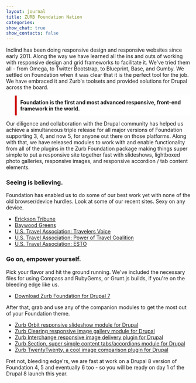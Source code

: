 ```yaml
---
layout: journal
title: ZURB Foundation Nation
categories: 
show_chat: true
show_contacts: false
---
```


Inclind has been doing responsive design and responsive websites since early 2011. Along the way we have learned all the ins and outs of working with responsive design and grid frameworks to facilitate it. We&#39;ve tried them all - from Omega, to Twitter Bootstrap, to Blueprint, Base, and Gumby. We settled on Foundation when it was clear that it is the perfect tool for the job. We have embraced it and Zurb&#39;s toolsets and provided solutions for Drupal across the board. <blockquote style="background: #fff; padding: 10px; border-left: 5px solid #CC0000;"><p style="margin: 0;"><a href="http://foundation.zurb.com/business/services.html" style="text-decoration: none;" target="_blank"><strong>Foundation is the first and most advanced responsive, front-end framework in the world.</strong></a> </blockquote>Our diligence and collaboration with the Drupal community has helped us achieve a simultaneous triple release for all major versions of Foundation supporting 3, 4, and now 5, for anyone out there on those platforms. Along with that, we have released modules to work with and enable functionality from all of the plugins in the Zurb Foundation package making things super simple to put a responsive site together fast with slideshows, lightboxed photo galleries, responsive images, and responsive accordion / tab content elements. <h3>Seeing is believing.</h3>Foundation has enabled us to do some of our best work yet with none of the old browser/device hurdles. Look at some of our recent sites. Sexy on any device. <ul><li><a href="http://www.ericksontribune.com/" target="_blank">Erickson Tribune</a></li><li><a href="http://www.baywoodgreens.com/" target="_blank">Baywood Greens</a></li><li><a href="http://www.travelersvoice.org/" target="_blank">U.S. Travel Association: Travelers Voice</a></li><li><a href="http://travelcoalition.org/" target="_blank">U.S. Travel Association: Power of Travel Coalition</a></li><li><a href="http://esto.ustravel.org/" target="_blank">U.S. Travel Association: ESTO</a></li></ul><h3>Go on, empower yourself.</h3>Pick your flavor and hit the ground running. We&#39;ve included the necessary files for using Compass and RubyGems, or Grunt.js builds, if you&#39;re on the bleeding edge like us. <ul><li><a href="https://drupal.org/project/zurb-foundation" target="_blank">Download Zurb Foundation for Drupal 7</a></li></ul>After that, grab and use any of the companion modules to get the most out of your Foundation theme. <ul><li><a href="https://drupal.org/project/field_orbit" target="_blank">Zurb Orbit responsive slideshow module for Drupal</a></li><li><a href="https://drupal.org/project/zurb_clearing" target="_blank">Zurb Clearing responsive image gallery module for Drupal</a></li><li><a href="https://drupal.org/project/zurb_interchange" target="_blank">Zurb Interchange responsive image delivery plugin for Drupal</a></li><li><a href="https://drupal.org/project/foundation_group" target="_blank">Zurb Section, super simple content tabs/accordions module for Drupal</a></li><li><a href="https://drupal.org/project/zurb_twentytwenty" target="_blank">Zurb TwentyTwenty, a cool image comparison plugin for Drupal</a></li></ul>Fret not, bleeding edge&#39;rs, we are fast at work on a Drupal 8 version of Foundation 4, 5 and eventually 6 too - so you will be ready on day 1 of the Drupal 8 launch this year.